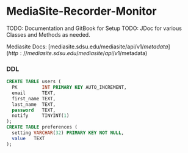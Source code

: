 # MediaSite-Recorder-Monitor
TODO: Documentation and GitBook for Setup
TODO: JDoc for various Classes and Methods as needed.

Mediasite Docs: [mediasite.sdsu.edu/mediasite/api/v1/$metadata](http://mediasite.sdsu.edu/mediasite/api/v1/$metadata)


### DDL
```sql
CREATE TABLE users (
  PK         INT PRIMARY KEY AUTO_INCREMENT,
  email      TEXT,
  first_name TEXT,
  last_name  TEXT,
  password   TEXT,
  notify     TINYINT(1)
);
CREATE TABLE preferences (
  setting VARCHAR(32) PRIMARY KEY NOT NULL,
  value   TEXT
);
```